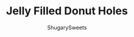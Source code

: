 ---
layout: ../../layouts/MarkdownPostLayout.astro
title: Jelly Filled Donut Holes
author: ShugarySweets
pubDate: 2019-01-15
description: "Homemade Jelly Filled Donut Holes are easier to make than you think. Better than Dunkin&#x27; Munchkins, these cute donut bites are rolled in a sugar topping and bursting with sweetness!"
image_url: https://www.shugarysweets.com/wp-content/uploads/2014/03/jelly-filled-donuts-facebook.jpg
tags: ["Breakfast and Brunch","American"]
calories: 93
protein: 1
carbohydrates: 14
fats: 4
fiber: 0
ingredients: ["1/3 cup granulated sugar","4 Tablespoons unsalted butter, softened","1 large egg","1/3 cup whole milk","1 cup all-purpose flour","1 teaspoon baking powder","1/4 teaspoon kosher salt","1/4 teaspoon cinnamon","3 Tablespoons unsalted butter, melted","1/2 cup granulated sugar","1/2 cup strawberry jelly (or any flavor)"]
serves: 24
time: "40 minutes"
prepTime: "20 minutes"
instructions: ["Beat sugar with butter until well blended. Add egg. Add milk, flour, baking powder, salt and cinnamon. Beat until combined (about 1-2 minutes).","Spray mini muffin pan with non-stick baking spray. Drop dough by tablespoon into each muffin cup. Bake in a 350 degree oven for about 13-15 minutes.","Remove from oven. Cool 5 minutes. Tip each donut hole on it's side.","Fill pastry bag with jelly. Press tip into side of donut, apply enough pressure and fill donut hole until you see it expand. Remove tip and repeat for remaining donuts. Allow to cool completely.","Once cooled, dip each donut hole into melted butter. Put sugar in a bowl, and roll each donut hole gently in the sugar until it's coated completely. Store in airtight container and enjoy within 3 days."]
nutrition: ["93 calories","14 grams carbohydrates","17 milligrams cholesterol","4 grams fat","0 grams fiber","1 grams protein","2 grams saturated fat","51 milligrams sodium","10 grams sugar","0 grams trans fat","1 grams unsaturated fat"]
---